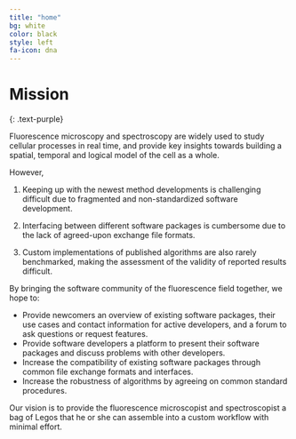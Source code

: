 ```yaml
---
title: "home"
bg: white
color: black
style: left
fa-icon: dna
---
```


# Mission
{: .text-purple}

Fluorescence microscopy and spectroscopy are widely used to study cellular processes in real time, 
and provide key insights towards building a spatial, temporal and logical model of the cell as a whole.

However, 

1. Keeping up with the newest method developments is challenging difficult due to fragmented and 
non-standardized software development. 

2. Interfacing between different software packages is cumbersome due to the lack of agreed-upon exchange file formats. 

3. Custom implementations of published algorithms are also rarely benchmarked, making the 
assessment of the validity of reported results difficult.


By bringing the software community of the fluorescence field together, we hope to:

* Provide newcomers an overview of existing software packages, their use cases and contact information for active 
developers, and a forum to ask questions or request features.
* Provide software developers a platform to present their software packages and discuss problems with other developers.
* Increase the compatibility of existing software packages through common file exchange formats and interfaces.
* Increase the robustness of algorithms by agreeing on common standard procedures.

Our vision is to provide the fluorescence microscopist and spectroscopist a bag of Legos that he or she can assemble 
into a custom workflow with minimal effort.

